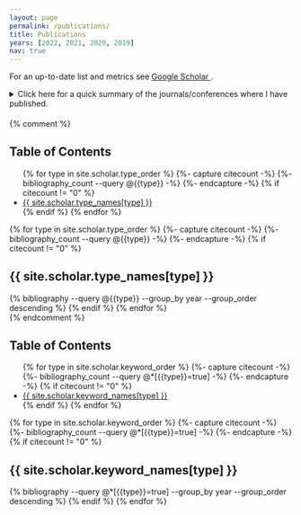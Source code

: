 ```yaml
---
layout: page
permalink: /publications/
title: Publications
years: [2022, 2021, 2020, 2019]
nav: true
---
```


For an up-to-date list and metrics see <a href="https://scholar.google.com/citations?user={{ site.scholar_userid }}" target="_blank" title="Google Scholar">Google Scholar  <i class="ai ai-google-scholar"></i></a>. 

<details style="margin-bottom:0.5cm;">
<summary>Click here for a quick summary of the journals/conferences where I have published.</summary>

<div class="row">
<div class="col-sm-6">
    <h3>Journals:</h3>
    {% for venue in site.data.venues %}
    {% if venue[1].type == "journal" %}
    <div class="theme-card hoverable mt-2 p-2">
        <details>
            <summary><i>{{venue[1].name}}</i></summary>
            <hr />
            <b><a href='{{venue[1].url}}' target="_blank">{{venue[0]}} -</a></b>
            {{venue[1].desc}}
        </details>
    </div>
    {% endif %}
    {% endfor %}
</div>
<div class="col-sm-6">
    <h3>Conferences:</h3>
    {% for venue in site.data.venues %}
    {% if venue[1].type == "conf" %}
    <div class="theme-card hoverable mt-2 p-2">
        <details>
            <summary><i>{{venue[1].name}}</i></summary>
            <hr />
            <b><a href='{{venue[1].url}}' target="_blank">{{venue[0]}} -</a></b>
            {{venue[1].desc}}
        </details>
    </div>
    {% endif %}
    {% endfor %}
</div>
</div>
</details>



{% comment %}
<h2>Table of Contents</h2>
<ul>
{% for type in site.scholar.type_order %}
  {%- capture citecount -%}
  {%- bibliography_count --query @{{type}} -%}
  {%- endcapture -%}
  {% if citecount != "0"  %}
    <li><a href="#{{type}}">{{ site.scholar.type_names[type] }}</a></li>
  {% endif %}
{% endfor %}
</ul>

<div class="publications">
{% for type in site.scholar.type_order %}
  {%- capture citecount -%}
  {%- bibliography_count --query @{{type}} -%}
  {%- endcapture -%}
  {% if citecount != "0"  %}
    <h2 id="{{type}}">{{ site.scholar.type_names[type] }}</h2>
    {% bibliography --query @{{type}} --group_by year --group_order descending %}
  {% endif %}
{% endfor %}
</div>
{% endcomment %}


<h2>Table of Contents</h2>
<ul>
{% for type in site.scholar.keyword_order %}
  {%- capture citecount -%}
  {%- bibliography_count --query @*[{{type}}=true] -%}
  {%- endcapture -%}
  {% if citecount != "0"  %}
    <li><a href="#{{type}}">{{ site.scholar.keyword_names[type] }}</a></li>
  {% endif %}
{% endfor %}
</ul>

<div class="publications">
{% for type in site.scholar.keyword_order %}
  {%- capture citecount -%}
  {%- bibliography_count --query @*[{{type}}=true] -%}
  {%- endcapture -%}
  {% if citecount != "0"  %}
    <h2 id="{{type}}">{{ site.scholar.keyword_names[type] }}</h2>
    {% bibliography --query @*[{{type}}=true] --group_by year --group_order descending %}
  {% endif %}
{% endfor %}
</div>